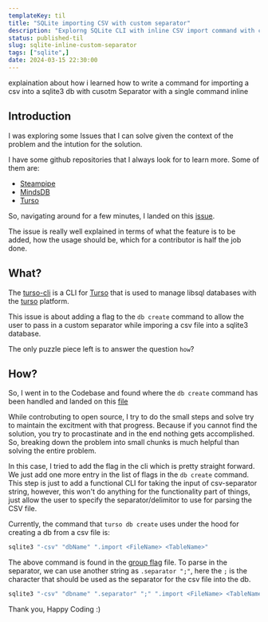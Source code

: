 ```yaml
---
templateKey: til
title: "SQLite importing CSV with custom separator"
description: "Explorng SQLite CLI with inline CSV import command with custom separator"
status: published-til
slug: sqlite-inline-custom-separator
tags: ["sqlite",]
date: 2024-03-15 22:30:00
---
```


explaination about how i learned how to write a command for importing a csv 
into a sqlite3 db with cusotm Separator with a single command inline

## Introduction

I was exploring some Issues that I can solve given the context of the problem and the intution for the solution.

I have some github repositories that I always look for to learn more. Some of them are:

- [Steampipe](https://github.com/turbot/steampipe)
- [MindsDB](https://github.com/mindsdb/mindsdb)
- [Turso](https://github.com/tursodatabase)

So, navigating around for a few minutes, I landed on this [issue](https://github.com/tursodatabase/turso-cli/issues/811).

The issue is really well explained in terms of what the feature is to be added, how the usage should be, which for a contributor is half the job done.

## What?

The [turso-cli](https://github.com/tursodatabase/turso-cli) is a CLI for [Turso](https://github.com/tursodatabase/turso) that is used to manage libsql databases with the [turso](https://turso.tech) platform.

This issue is about adding a flag to the `db create` command to allow the user to pass in a custom separator while imporing a csv file into a sqlite3 database.

The only puzzle piece left is to answer the question `how`?

## How?

So, I went in to the Codebase and found where the `db create` command has been handled and landed on this [file](https://sourcegraph.com/github.com/tursodatabase/turso-cli/-/blob/internal/cmd/db_create.go)

While controbuting to open source, I try to do the small steps and solve try to maintain the excitment with that progress. Because if you cannot find the solution, you try to procastinate and in the end nothing gets accomplished. So, breaking down the problem into small chunks is much helpful than solving the entire problem.

In this case, I  tried to add the flag in the cli which is pretty straight forward. We just add one more entry in the list of flags in the `db create` command. This step is just to add a functional CLI for taking the input of csv-separator string, however, this won't do anything for the functionality part of things, just allow the user to specify the separator/delimitor to use for parsing the CSV file.

Currently, the command that `turso db create` uses under the hood for creating a db from a csv file is:

```bash
sqlite3 "-csv" "dbName" ".import <FileName> <TableName>"
```

The above command is found in the [group flag](https://sourcegraph.com/github.com/tursodatabase/turso-cli/-/blob/internal/cmd/group_flag.go) file. To parse in the separator, we can use another string as `.separator ";"`, here the `;` is the character that should be used as the separator for the csv file into the db.

```bash
sqlite3 "-csv" "dbname" ".separator" ";" ".import <FileName> <TableName>"
```

Thank you, Happy Coding :)
